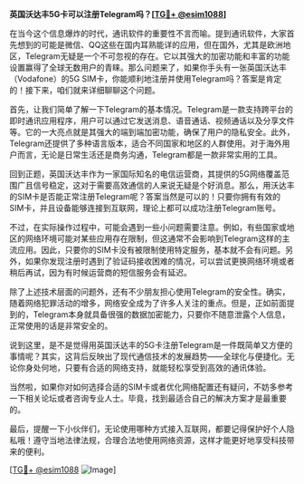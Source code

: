 **英国沃达丰5G卡可以注册Telegram吗？[[TG💪+ @esim1088](https://t.me/s/esim1088)]**

在当今这个信息爆炸的时代，通讯软件的重要性不言而喻。提到通讯软件，大家首先想到的可能是微信、QQ这些在国内耳熟能详的应用，但在国外，尤其是欧洲地区，Telegram无疑是一个不可忽视的存在。它以其强大的加密功能和丰富的功能设置赢得了全球无数用户的青睐。那么问题来了，如果你手头有一张英国沃达丰（Vodafone）的5G SIM卡，你能顺利地注册并使用Telegram吗？答案是肯定的！接下来，咱们就来详细聊聊这个问题。

首先，让我们简单了解一下Telegram的基本情况。Telegram是一款支持跨平台的即时通讯应用程序，用户可以通过它发送消息、语音通话、视频通话以及分享文件等。它的一大亮点就是其强大的端到端加密功能，确保了用户的隐私安全。此外，Telegram还提供了多种语言版本，适合不同国家和地区的人群使用。对于海外用户而言，无论是日常生活还是商务沟通，Telegram都是一款非常实用的工具。

回到正题，英国沃达丰作为一家国际知名的电信运营商，其提供的5G网络覆盖范围广且信号稳定，这对于需要高效通信的人来说无疑是个好消息。那么，用沃达丰的SIM卡是否能正常注册Telegram呢？答案当然是可以的！只要你拥有有效的SIM卡，并且设备能够连接到互联网，理论上都可以成功注册Telegram账号。

不过，在实际操作过程中，可能会遇到一些小问题需要注意。例如，有些国家或地区的网络环境可能对某些应用存在限制，但这通常不会影响到Telegram这样的主流应用。因此，只要你的SIM卡没有被限制使用特定服务，基本就不会有问题。另外，如果你发现注册时遇到了验证码接收困难的情况，可以尝试更换网络环境或者稍后再试，因为有时候运营商的短信服务会有延迟。

除了上述技术层面的问题外，还有不少朋友担心使用Telegram的安全性。确实，随着网络犯罪活动的增多，网络安全成为了许多人关注的重点。但是，正如前面提到的，Telegram本身就具备很强的数据加密能力，只要你不随意泄露个人信息，正常使用的话是非常安全的。

说到这里，是不是觉得用英国沃达丰的5G卡注册Telegram是一件既简单又方便的事情呢？其实，这背后反映出了现代通信技术的发展趋势——全球化与便捷化。无论你身处何地，只要有合适的网络支持，就能轻松享受到高效的通讯体验。

当然啦，如果你对如何选择合适的SIM卡或者优化网络配置还有疑问，不妨多参考一下相关论坛或者咨询专业人士。毕竟，找到最适合自己的解决方案才是最重要的。

最后，提醒一下小伙伴们，无论使用哪种方式接入互联网，都要记得保护好个人隐私哦！遵守当地法律法规，合理合法地使用网络资源，这样才能更好地享受科技带来的便利。

[[TG💪+ @esim1088](https://t.me/s/esim1088) ![Image](https://i.postimg.cc/4NQfJmqS/Snipaste-2025-05-13-00-14-12.png)]